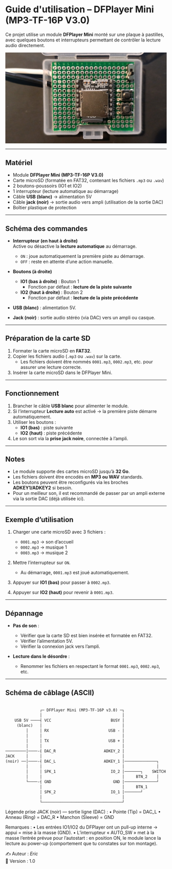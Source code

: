 # Guide d'utilisation – DFPlayer Mini (MP3-TF-16P V3.0)

Ce projet utilise un module **DFPlayer Mini** monté sur une plaque à pastilles, avec quelques boutons et interrupteurs permettant de contrôler la lecture audio directement.

![DFPlayer](dfplayer.jpg)

---

## Matériel

- Module **DFPlayer Mini (MP3-TF-16P V3.0)**
- Carte microSD (formatée en FAT32, contenant les fichiers `.mp3` ou `.wav`)
- 2 boutons-poussoirs (IO1 et IO2)
- 1 interrupteur (lecture automatique au démarrage)
- Câble **USB (blanc)** → alimentation 5V
- Câble **jack (noir)** → sortie audio vers ampli (utilisation de la sortie DAC)
- Boîtier plastique de protection

---

## Schéma des commandes

- **Interrupteur (en haut à droite)**  
  Active ou désactive la **lecture automatique** au démarrage.  
  - `ON` : joue automatiquement la première piste au démarrage.  
  - `OFF` : reste en attente d’une action manuelle.

- **Boutons (à droite)**  
  - **IO1 (bas à droite)** : Bouton 1  
    - Fonction par défaut : **lecture de la piste suivante**  
  - **IO2 (haut à droite)** : Bouton 2  
    - Fonction par défaut : **lecture de la piste précédente**

- **USB (blanc)** : alimentation 5V.  
- **Jack (noir)** : sortie audio stéréo (via DAC) vers un ampli ou casque.

---

## Préparation de la carte SD

1. Formater la carte microSD en **FAT32**.  
2. Copier les fichiers audio (`.mp3` ou `.wav`) sur la carte.  
   - Les fichiers doivent être nommés `0001.mp3`, `0002.mp3`, etc. pour assurer une lecture correcte.  
3. Insérer la carte microSD dans le DFPlayer Mini.  

---

## Fonctionnement

1. Brancher le câble **USB blanc** pour alimenter le module.  
2. Si l’interrupteur **Lecture auto** est activé → la première piste démarre automatiquement.  
3. Utiliser les boutons :  
   - **IO1 (bas)** : piste suivante  
   - **IO2 (haut)** : piste précédente  
4. Le son sort via la **prise jack noire**, connectée à l’ampli.

---

## Notes

- Le module supporte des cartes microSD jusqu’à **32 Go**.  
- Les fichiers doivent être encodés en **MP3 ou WAV** standards.  
- Les boutons peuvent être reconfigurés via les broches **ADKEY1/ADKEY2** si besoin.  
- Pour un meilleur son, il est recommandé de passer par un ampli externe via la sortie DAC (déjà utilisée ici).  

---

## Exemple d’utilisation

1. Charger une carte microSD avec 3 fichiers :  
   - `0001.mp3` → son d’accueil  
   - `0002.mp3` → musique 1  
   - `0003.mp3` → musique 2  

2. Mettre l’interrupteur sur `ON`.  
   - Au démarrage, `0001.mp3` est joué automatiquement.  

3. Appuyer sur **IO1 (bas)** pour passer à `0002.mp3`.  
4. Appuyer sur **IO2 (haut)** pour revenir à `0001.mp3`.  

---

## Dépannage

- **Pas de son** :  
  - Vérifier que la carte SD est bien insérée et formatée en FAT32.  
  - Vérifier l’alimentation 5V.  
  - Vérifier la connexion jack vers l’ampli.  

- **Lecture dans le désordre** :  
  - Renommer les fichiers en respectant le format `0001.mp3`, `0002.mp3`, etc.  

---

## Schéma de câblage (ASCII)

```

               ┌─ DFPlayer Mini (MP3-TF-16P v3.0) ─┐
               │                                   │
    USB 5V ────┤ VCC                          BUSY │
     (blanc)   │                                   │
         │     │ RX                          USB - │ 
         │     │                                   │
         │     │ TX                          USB + │
         │     │                                   │
─────────│────-┤ DAC_R                     ADKEY_2 │  
JACK     │     │                                   │
(noir) ──│────-┤ DAC_L                     ADKEY_1 │──────────────┐
         │     │                                   │              │
         │     │ SPK_1                        IO_2 │───────┐    SWITCH   
         │     │                                   │     BTN_2    │
         └────-┤ GND                           GND │──────────────┘
               │                                   │     BTN_1
               │ SPK_2                        IO_1 │───────┘
               │                                   │
               └───────────────────────────────────┘
```

 Légende prise JACK (noir) — sortie ligne (DAC) :
   • Pointe (Tip)  = DAC_L
   • Anneau (Ring) = DAC_R
   • Manchon (Sleeve) = GND

 Remarques :
   • Les entrées IO1/IO2 du DFPlayer ont un pull-up interne → appui = mise à la masse (GND).
   • L’interrupteur « AUTO_SW » met à la masse l’entrée prévue pour l’autostart : en position ON,
     le module lance la lecture au power-up (comportement que tu constates sur ton montage).


✍️ Auteur : *Eric*  
📅 Version : 1.0
